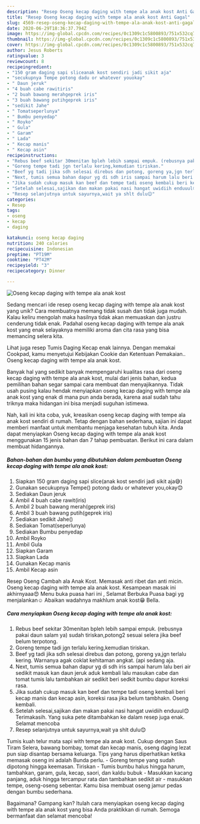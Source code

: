 ```yaml
---
description: "Resep Oseng kecap daging with tempe ala anak kost Anti Gagal"
title: "Resep Oseng kecap daging with tempe ala anak kost Anti Gagal"
slug: 4569-resep-oseng-kecap-daging-with-tempe-ala-anak-kost-anti-gagal
date: 2020-06-29T18:36:37.794Z
image: https://img-global.cpcdn.com/recipes/0c1309c1c5800893/751x532cq70/oseng-kecap-daging-with-tempe-ala-anak-kost-foto-resep-utama.jpg
thumbnail: https://img-global.cpcdn.com/recipes/0c1309c1c5800893/751x532cq70/oseng-kecap-daging-with-tempe-ala-anak-kost-foto-resep-utama.jpg
cover: https://img-global.cpcdn.com/recipes/0c1309c1c5800893/751x532cq70/oseng-kecap-daging-with-tempe-ala-anak-kost-foto-resep-utama.jpg
author: Jesus Roberts
ratingvalue: 3
reviewcount: 8
recipeingredient:
- "150 gram daging sapi sliceanak kost sendiri jadi sikit aja"
- "secukupnya Tempe potong dadu or whatever youokay"
- " Daun jeruk"
- "4 buah cabe rawitiris"
- "2 buah bawang merahgeprek iris"
- "3 buah bawang putihgeprek iris"
- "sedikit Jahe"
- " Tomatseperlunya"
- " Bumbu penyedap"
- " Royko"
- " Gula"
- " Garam"
- " Lada"
- " Kecap manis"
- " Kecap asin"
recipeinstructions:
- "Rebus beef sekitar 30menitan bpleh lebih sampai empuk. (rebusnya pakai daun salam ya) sudah tiriskan,potong2 sesuai selera jika beef belum terpotong."
- "Goreng tempe tadi jgn terlalu kering,kemudian tiriskan."
- "Beef yg tadi jika sdh selesai direbus dan potong, goreng ya,jgn terlalu kering. Warnanya agak coklat kehitaman angkat. (api sedang aja."
- "Next, tumis semua bahan dapur yg di sdh iris sampai harum lalu beri air sedikit masuk kan daun jeruk aduk kembali lalu masukan cabe dan tomat tumis lalu tambahkan air sedikit beri sedkit bumbu dapur koreksi rasa."
- "Jika sudah cukup masuk kan beef dan tempe tadi oseng kembali beri kecap manis dan kecap asin, koreksi rasa jika belum tambhakn. Oseng kembali."
- "Setelah selesai,sajikan dan makan pakai nasi hangat uwidiih enduuul😊 Terimakasih. Yang suka pete ditambahkan ke dalam resep juga enak. Selamat mencoba"
- "Resep selanjutnya untuk sayurnya,wait ya shlt dulu😊"
categories:
- Resep
tags:
- oseng
- kecap
- daging

katakunci: oseng kecap daging 
nutrition: 240 calories
recipecuisine: Indonesian
preptime: "PT19M"
cooktime: "PT42M"
recipeyield: "3"
recipecategory: Dinner

---
```



![Oseng kecap daging with tempe ala anak kost](https://img-global.cpcdn.com/recipes/0c1309c1c5800893/751x532cq70/oseng-kecap-daging-with-tempe-ala-anak-kost-foto-resep-utama.jpg)

Sedang mencari ide resep oseng kecap daging with tempe ala anak kost yang unik? Cara membuatnya memang tidak susah dan tidak juga mudah. Kalau keliru mengolah maka hasilnya tidak akan memuaskan dan justru cenderung tidak enak. Padahal oseng kecap daging with tempe ala anak kost yang enak selayaknya memiliki aroma dan cita rasa yang bisa memancing selera kita.

Lihat juga resep Tumis Daging Kecap enak lainnya. Dengan memakai Cookpad, kamu menyetujui Kebijakan Cookie dan Ketentuan Pemakaian.. Oseng kecap daging with tempe ala anak kost.

Banyak hal yang sedikit banyak mempengaruhi kualitas rasa dari oseng kecap daging with tempe ala anak kost, mulai dari jenis bahan, kedua pemilihan bahan segar sampai cara membuat dan menyajikannya. Tidak usah pusing kalau hendak menyiapkan oseng kecap daging with tempe ala anak kost yang enak di mana pun anda berada, karena asal sudah tahu triknya maka hidangan ini bisa menjadi suguhan istimewa.


Nah, kali ini kita coba, yuk, kreasikan oseng kecap daging with tempe ala anak kost sendiri di rumah. Tetap dengan bahan sederhana, sajian ini dapat memberi manfaat untuk membantu menjaga kesehatan tubuh kita. Anda dapat menyiapkan Oseng kecap daging with tempe ala anak kost menggunakan 15 jenis bahan dan 7 tahap pembuatan. Berikut ini cara dalam membuat hidangannya.

<!--inarticleads1-->

##### Bahan-bahan dan bumbu yang dibutuhkan dalam pembuatan Oseng kecap daging with tempe ala anak kost:

1. Siapkan 150 gram daging sapi slice(anak kost sendiri jadi sikit aja😅)
1. Gunakan secukupnya Tempe() potong dadu or whatever you,okay😊
1. Sediakan  Daun jeruk
1. Ambil 4 buah cabe rawit(iris)
1. Ambil 2 buah bawang merah(geprek iris)
1. Ambil 3 buah bawang putih(geprek iris)
1. Sediakan sedikit Jahe()
1. Sediakan  Tomat(seperlunya)
1. Sediakan  Bumbu penyedap
1. Ambil  Royko
1. Ambil  Gula
1. Siapkan  Garam
1. Siapkan  Lada
1. Gunakan  Kecap manis
1. Ambil  Kecap asin


Resep Oseng Cambah ala Anak Kost. Memasak anti ribet dan anti micin. Oseng kecap daging with tempe ala anak kost. Kesampean masak ini akhirnyaaa😍 Menu buka puasa hari ini , Selamat Berbuka Puasa bagi yg menjalankan☺ Abaikan wadahnya makhlum anak kost😁 Bella. 

<!--inarticleads2-->

##### Cara menyiapkan Oseng kecap daging with tempe ala anak kost:

1. Rebus beef sekitar 30menitan bpleh lebih sampai empuk. (rebusnya pakai daun salam ya) sudah tiriskan,potong2 sesuai selera jika beef belum terpotong.
1. Goreng tempe tadi jgn terlalu kering,kemudian tiriskan.
1. Beef yg tadi jika sdh selesai direbus dan potong, goreng ya,jgn terlalu kering. Warnanya agak coklat kehitaman angkat. (api sedang aja.
1. Next, tumis semua bahan dapur yg di sdh iris sampai harum lalu beri air sedikit masuk kan daun jeruk aduk kembali lalu masukan cabe dan tomat tumis lalu tambahkan air sedikit beri sedkit bumbu dapur koreksi rasa.
1. Jika sudah cukup masuk kan beef dan tempe tadi oseng kembali beri kecap manis dan kecap asin, koreksi rasa jika belum tambhakn. Oseng kembali.
1. Setelah selesai,sajikan dan makan pakai nasi hangat uwidiih enduuul😊 Terimakasih. Yang suka pete ditambahkan ke dalam resep juga enak. Selamat mencoba
1. Resep selanjutnya untuk sayurnya,wait ya shlt dulu😊


Tumis kuah telur mata sapi with tempe ala anak kost. Cukup dengan Saus Tiram Selera, bawang bombay, tomat dan kecap manis, oseng daging lezat pun siap disantap bersama keluarga. Tips yang harus diperhatikan ketika memasak oseng ini adalah Bunda perlu. - Goreng tempe yang sudah dipotong hingga keemasan. Tiriskan - Tumis bumbu halus hingga harum, tambahkan, garam, gula, kecap, saori, dan kaldu bubuk - Masukkan kacang panjang, aduk hingga tercampur rata dan tambahkan sedikit air - masukkan tempe, oseng-oseng sebentar. Kamu bisa membuat oseng jamur pedas dengan bumbu sederhana. 

Bagaimana? Gampang kan? Itulah cara menyiapkan oseng kecap daging with tempe ala anak kost yang bisa Anda praktikkan di rumah. Semoga bermanfaat dan selamat mencoba!
